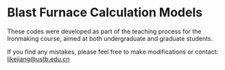 # Blast Furnace Calculation Models

These codes were developed as part of the teaching process for the Ironmaking course, aimed at both undergraduate and graduate students. 

If you find any mistakes, please feel free to make modifications or contact: likejiang@ustb.edu.cn
